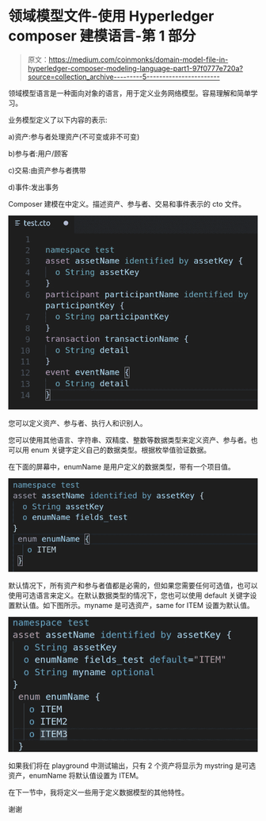 # 领域模型文件-使用 Hyperledger composer 建模语言-第 1 部分

> 原文：<https://medium.com/coinmonks/domain-model-file-in-hyperledger-composer-modeling-language-part1-97f0777e720a?source=collection_archive---------5----------------------->

领域模型语言是一种面向对象的语言，用于定义业务网络模型。容易理解和简单学习。

业务模型定义了以下内容的表示:

a)资产:参与者处理资产(不可变或非不可变)

b)参与者:用户/顾客

c)交易:由资产参与者携带

d)事件:发出事务

Composer 建模在中定义。描述资产、参与者、交易和事件表示的 cto 文件。

![](img/f95c92c508d747faeb8231b9ebc4fe7a.png)

您可以定义资产、参与者、执行人和识别人。

您可以使用其他语言、字符串、双精度、整数等数据类型来定义资产、参与者。也可以用 enum 关键字定义自己的数据类型。根据枚举值验证数据。

在下面的屏幕中，enumName 是用户定义的数据类型，带有一个项目值。

![](img/59aa727d8c90568b23b62165e337c213.png)

默认情况下，所有资产和参与者值都是必需的，但如果您需要任何可选值，也可以使用可选语言来定义。在默认数据类型的情况下，您也可以使用 default 关键字设置默认值。如下图所示。myname 是可选资产，same for ITEM 设置为默认值。

![](img/ab32c8d1ad676920d35462aaa9d75f3f.png)

如果我们将在 playground 中测试输出，只有 2 个资产将显示为 mystring 是可选资产，enumName 将默认值设置为 ITEM。

在下一节中，我将定义一些用于定义数据模型的其他特性。

谢谢